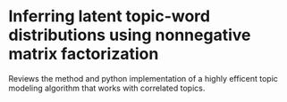 # Inferring latent topic-word distributions using nonnegative matrix factorization

Reviews the method and python implementation of a highly efficent topic modeling algorithm that works with correlated topics.